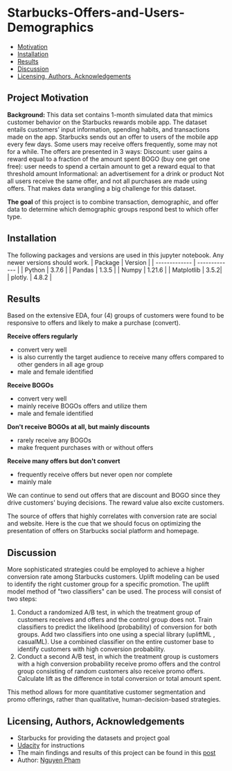 # Starbucks-Offers-and-Users-Demographics
- [Motivation](#Project-Motivation)
- [Installation](#Installation)
- [Results](#Results)
- [Discussion](#Discussion)
- [Licensing, Authors, Acknowledgements](#License)

## Project Motivation <a name="Project-Motivation"></a>

**Background:** This data set contains 1-month simulated data that mimics customer behavior on the Starbucks rewards mobile app. The dataset entails customers’ input information, spending habits, and transactions made on the app.
Starbucks sends out an offer to users of the mobile app every few days. Some users may receive offers frequently, some may not for a while. The offers are presented in 3 ways:
Discount: user gains a reward equal to a fraction of the amount spent
BOGO (buy one get one free): user needs to spend a certain amount to get a reward equal to that threshold amount
Informational: an advertisement for a drink or product
Not all users receive the same offer, and not all purchases are made using offers. That makes data wrangling a big challenge for this dataset.

**The goal** of this project is to combine transaction, demographic, and offer data to determine which demographic groups respond best to which offer type.

## Installation <a name="Installation"></a>
The following packages and versions are used in this jupyter notebook. Any newer versions should work. 
| Package  | Version |
| ------------- | ------------- |
| Python  | 3.7.6  |
| Pandas  | 1.3.5  |
| Numpy   | 1.21.6 |
| Matplotlib | 3.5.2|
| plotly. | 4.8.2  |

## Results <a name="Results"></a>
Based on the extensive EDA, four (4) groups of customers were found to be responsive to offers and likely to make a purchase (convert).

**Receive offers regularly** <br>
- convert very well
- is also currently the target audience to receive many offers compared to other genders in all age group
- male and female identified

**Receive BOGOs** <br>
- convert very well
- mainly receive BOGOs offers and utilize them
- male and female identified

**Don't receive BOGOs at all, but mainly discounts** <br>
- rarely receive any BOGOs
- make frequent purchases with or without offers

**Receive many offers but don't convert** <br>
- frequently receive offers but never open nor complete
- mainly male

We can continue to send out offers that are discount and BOGO since they drive customers' buying decisions. The reward value also excite customers.

The source of offers that highly correlates with conversion rate are social and website. Here is the cue that we should focus on optimizing the presentation of offers on Starbucks social platform and homepage.

## Discussion <a name="Discussion"></a>
More sophisticated strategies could be employed to achieve a higher conversion rate among Starbucks customers. Uplift modeling can be used to identify the right customer group for a specific promotion. The uplift model method of "two classifiers" can be used. The process will consist of two steps:
1. Conduct a randomized A/B test, in which the treatment group of customers receives and offers and the control group does not. Train classifiers to predict the likelihood (probability) of conversion for both groups. Add two classifiers into one using a special library (upliftML , casualML). Use a combined classifier on the entire customer base to identify customers with high conversion probability.
2. Conduct a second A/B test, in which the treatment group is customers with a high conversion probability receive promo offers and the control group consisting of random customers also receive promo offers. Calculate lift as the difference in total conversion or total amount spent.

This method allows for more quantitative customer segmentation and promo offerings, rather than qualitative, human-decision-based strategies.

## Licensing, Authors, Acknowledgements <a name="License"></a>
* Starbucks for providing the datasets and project goal
* [Udacity](https://www.udacity.com/) for instructions
* The main findings and results of this project can be found in this [post](https://medium.com/@nguyenpham111/starbucks-promotional-offers-how-they-influence-customers-buying-behaviors-57e62ca2c0f5)
* Author: [Nguyen Pham](https://github.com/Az-otrope)
